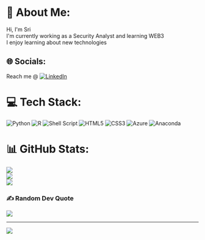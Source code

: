 <!---
itsme-Sri/itsme-Sri is a ✨ special ✨ repository because its `README.md` (this file) appears on your GitHub profile.
You can click the Preview link to take a look at your changes.
--->
# 💫 About Me:
Hi, I'm Sri<br>I'm currently working as a Security Analyst and learning WEB3<br>I enjoy learning about new technologies


## 🌐 Socials:
Reach me @ 
[![LinkedIn](https://img.shields.io/badge/LinkedIn-%230077B5.svg?logo=linkedin&logoColor=white)](https://linkedin.com/in/Sri-Alapati) 

# 💻 Tech Stack:
![Python](https://img.shields.io/badge/python-3670A0?style=for-the-badge&logo=python&logoColor=ffdd54) ![R](https://img.shields.io/badge/r-%23276DC3.svg?style=for-the-badge&logo=r&logoColor=white) ![Shell Script](https://img.shields.io/badge/shell_script-%23121011.svg?style=for-the-badge&logo=gnu-bash&logoColor=white) ![HTML5](https://img.shields.io/badge/html5-%23E34F26.svg?style=for-the-badge&logo=html5&logoColor=white) ![CSS3](https://img.shields.io/badge/css3-%231572B6.svg?style=for-the-badge&logo=css3&logoColor=white) ![Azure](https://img.shields.io/badge/azure-%230072C6.svg?style=for-the-badge&logo=azure-devops&logoColor=white) ![Anaconda](https://img.shields.io/badge/Anaconda-%2344A833.svg?style=for-the-badge&logo=anaconda&logoColor=white)
# 📊 GitHub Stats:
![](https://github-readme-stats.vercel.app/api?username=itsme-Sri&theme=dark&hide_border=false&include_all_commits=true&count_private=false)<br/>
![](https://github-readme-streak-stats.herokuapp.com/?user=itsme-Sri&theme=dark&hide_border=false)<br/>
![](https://github-readme-stats.vercel.app/api/top-langs/?username=itsme-Sri&theme=dark&hide_border=false&include_all_commits=true&count_private=false&layout=compact)

### ✍️ Random Dev Quote
![](https://quotes-github-readme.vercel.app/api?type=horizontal&theme=radical)

---
[![](https://visitcount.itsvg.in/api?id=itsme-Sri&icon=0&color=0)](https://visitcount.itsvg.in)

